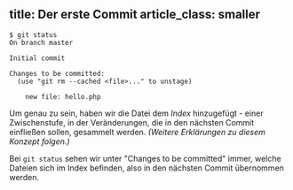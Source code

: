 title: Der erste Commit
article_class: smaller
---

```
$ git status
On branch master

Initial commit

Changes to be committed:
  (use "git rm --cached <file>..." to unstage)

    new file: hello.php
```

Um genau zu sein, haben wir die Datei dem *Index* hinzugefügt - einer Zwischenstufe, 
in der Veränderungen, die in den nächsten Commit einfließen sollen, 
gesammelt werden. *(Weitere Erklärungen zu diesem Konzept folgen.)*

Bei `git status` sehen wir unter "Changes to be committed" immer, welche
Dateien sich im Index befinden, also in den nächsten Commit übernommen werden.